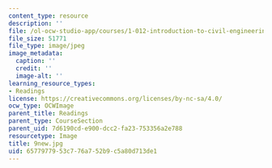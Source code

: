 ```yaml
---
content_type: resource
description: ''
file: /ol-ocw-studio-app/courses/1-012-introduction-to-civil-engineering-design-spring-2002/6577977953c776a752b9c5a80d713de1_9new.jpg
file_size: 51771
file_type: image/jpeg
image_metadata:
  caption: ''
  credit: ''
  image-alt: ''
learning_resource_types:
- Readings
license: https://creativecommons.org/licenses/by-nc-sa/4.0/
ocw_type: OCWImage
parent_title: Readings
parent_type: CourseSection
parent_uid: 7d6190cd-e900-dcc2-fa23-753356a2e788
resourcetype: Image
title: 9new.jpg
uid: 65779779-53c7-76a7-52b9-c5a80d713de1
---
```

